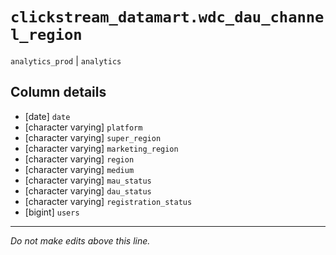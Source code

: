 # `clickstream_datamart.wdc_dau_channel_region`
`analytics_prod` | `analytics`

## Column details
* [date]      `date`
* [character varying] `platform`
* [character varying] `super_region`
* [character varying] `marketing_region`
* [character varying] `region`
* [character varying] `medium`
* [character varying] `mau_status`
* [character varying] `dau_status`
* [character varying] `registration_status`
* [bigint]    `users`

-------------------------------------------------------------------------------
*Do not make edits above this line.*
